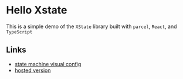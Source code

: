 # Hello Xstate
This is a simple demo of the `XState` library built with `parcel`, `React`, and `TypeScript`

## Links
* [state machine visual config](https://stately.ai/registry/editor/a02ea669-d098-4a50-abd1-a6f3267dd3d2?machineId=a6c03ada-cdb9-432e-b8c5-adad02fe7d97&mode=design)
* [hosted version](https://shiny-centaur-d1f18a.netlify.app)
